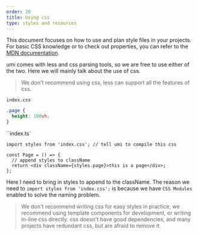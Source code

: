```yaml
---
order: 20
title: Using css
type: styles and resources
---
```


This document focuses on how to use and plan style files in your projects. For basic CSS knowledge or to check out properties, you can refer to the [MDN documentation](https://developer.mozilla.org/zh-CN/docs/Web/CSS/Reference).

umi comes with less and css parsing tools, so we are free to use either of the two. Here we will mainly talk about the use of css.

> We don't recommend using css, less can support all the features of css.

`index.css`

```css
.page {
  height: 100vh;
}
```

``index.ts`

```tsx
import styles from 'index.css'; // tell umi to compile this css

const Page = () => {
  // append styles to className
  return <div className={styles.page}>this is a page</div>;
};
```

Here I need to bring in styles to append to the className. The reason we need to `import styles from 'index.css';` is because we have `CSS Modules` enabled to solve the naming problem.

> We don't recommend writing css for easy styles in practice, we recommend using template components for development, or writing in-line css directly. css doesn't have good dependencies, and many projects have redundant css, but are afraid to remove it.
